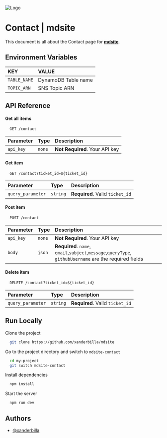 
![Logo](https://s3.amazonaws.com/aws-mobile-hub-images/aws-amplify-logo.png)


# Contact | mdsite

This document is all about the Contact page for [**mdsite**](https://contact.xanderbilla.com/).

## Environment Variables

| KEY | VALUE                    |
| :-------- | :------- |
| `TABLE_NAME` | DynamoDB Table name   | 
| `TOPIC_ARN` | SNS Topic ARN   | 

## API Reference

#### Get all items

```http
  GET /contact
```

| Parameter | Type     | Description                    |
| :-------- | :------- | :----------------------------- |
| `api_key` | `none`   | **Not Required**. Your API key |

#### Get item

```http
  GET /contact?ticket_id=${ticket_id}
```

| Parameter | Type     | Description                    |
| :-------- | :------- | :----------------------------- |
| `query_parameter` | `string`   | **Required**. Valid `ticket_id` |


#### Post item

```http
  POST /contact
```

| Parameter | Type     | Description                    |
| :-------- | :------- | :----------------------------- |
| `api_key` | `none`   | **Not Required**. Your API key |
| `body` | `json`   | **Required**. `name`, `email`,`subject`,`message`,`queryType`, `githubUsername` are the required fields                |

#### Delete item

```http
  DELETE /contact?ticket_id=${ticket_id}
```

| Parameter | Type     | Description                    |
| :-------- | :------- | :----------------------------- |
| `query_parameter` | `string`   | **Required**. Valid `ticket_id` |
## Run Locally

Clone the project

```bash
  git clone https://github.com/xanderbilla/mdsite
```

Go to the project directory and switch to `mdsite-contact`

```bash
  cd my-project
  git switch mdsite-contact
```

Install dependencies

```bash
  npm install
```

Start the server

```bash
  npm run dev
```


## Authors

- [@xanderbilla](https://www.github.com/xanderbilla)

